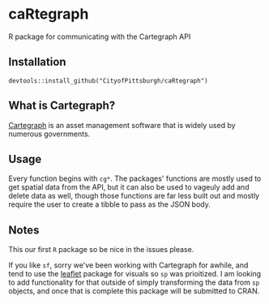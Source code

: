 # caRtegraph
R package for communicating with the Cartegraph API

## Installation
`devtools::install_github("CityofPittsburgh/caRtegraph")`

## What is Cartegraph?
[Cartegraph](https://www.cartegraph.com/) is an asset management software that is widely used by numerous governments.

## Usage

Every function begins with `cg*`. The packages' functions are mostly used to get spatial data from the API, but it can also be used to vageuly add and delete data as well, though those functions are far less built out and mostly require the user to create a tibble to pass as the JSON body.

## Notes

This our first `R` package so be nice in the issues please.

If you like `sf`, sorry we've been working with Cartegraph for awhile, and tend to use the [leaflet](https://rstudio.github.io/leaflet/) package for visuals so `sp` was prioitized. I am looking to add functionality for that outside of simply transforming the data from `sp` objects, and once that is complete this package will be submitted to CRAN.
